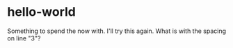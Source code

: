 # hello-world
Something to spend the now with.
I'll try this again.
What is with the spacing on line "3"?
